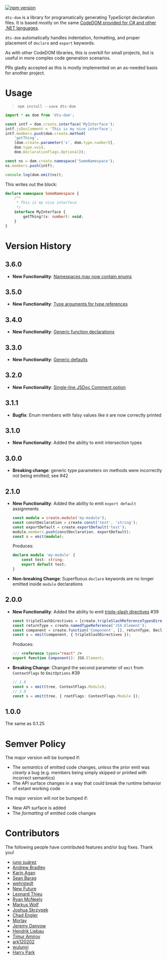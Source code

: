 [![npm version](https://badge.fury.io/js/dts-dom.svg)](https://badge.fury.io/js/dts-dom)

`dts-dom` is a library for programatically generating TypeScript declaration files.
It is based mostly on the same [CodeDOM provided for C# and other .NET languages](https://msdn.microsoft.com/en-us/library/y2k85ax6(v=vs.110).aspx).

`dts-dom` automatically handles indentation, formatting, and proper placement of `declare` and `export` keywords.

As with other CodeDOM libraries, this is overkill for small projects, but is useful in more complex code generation scenarios.

PRs gladly accepted as this is mostly implemented on an as-needed basis for another project. 

# Usage

> `npm install --save dts-dom`

```ts
import * as dom from 'dts-dom';

const intf = dom.create.interface('MyInterface');
intf.jsDocComment = 'This is my nice interface';
intf.members.push(dom.create.method(
    'getThing',
    [dom.create.parameter('x', dom.type.number)],
    dom.type.void,
    dom.DeclarationFlags.Optional));

const ns = dom.create.namespace('SomeNamespace');
ns.members.push(intf);

console.log(dom.emit(ns));
```
This writes out the block:
```ts
declare namespace SomeNamespace {
    /**
     * This is my nice interface
     */
    interface MyInterface {
        getThing?(x: number): void;
    }
}
```

# Version History

## 3.6.0
 * **New Functionality**: [Namespaces may now contain enums](https://github.com/RyanCavanaugh/dts-dom/pull/62)

## 3.5.0
 * **New Functionality**: [Type arguments for type references](https://github.com/RyanCavanaugh/dts-dom/pull/54)

## 3.4.0
 * **New Functionality**: [Generic function declarations](https://github.com/RyanCavanaugh/dts-dom/pull/52)

## 3.3.0
 * **New Functionality**: [Generic defaults](https://github.com/RyanCavanaugh/dts-dom/pull/49)

## 3.2.0
 * **New Functionality**: [Single-line JSDoc Comment option](https://github.com/RyanCavanaugh/dts-dom/pull/49)

## 3.1.1
 * **Bugfix**: Enum members with falsy values like `0` are now correctly printed

## 3.1.0
 * **New Functionality**: Added the ability to emit intersection types

## 3.0.0
 * **Breaking change**: generic type parameters on methods were incorrectly not being emitted; see #42

## 2.1.0
 * **New Functionality**: Added the ability to emit `export default` assignments
    ```ts
    const module = create.module('my-module');
    const constDeclaration = create.const('test', 'string');
    const exportDefault = create.exportDefault('test');
    module.members.push(constDeclaration, exportDefault);
    const s = emit(module);
    ```

    Produces:
    ```ts
    declare module 'my-module' {
        const test: string;
        export default test;
    }
    ```
 * **Non-breaking Change**: Superfluous `declare` keywords are no longer emitted inside `module` declarations

## 2.0.0
 * **New Functionality**: Added the ability to emit [triple-slash directives](https://www.typescriptlang.org/docs/handbook/triple-slash-directives.html) #39
    ```ts
    const tripleSlashDirectives = [create.tripleSlashReferenceTypesDirective("react")];
    const returnType = create.namedTypeReference('JSX.Element');
    const component = create.function('Component', [], returnType, DeclarationFlags.Export);
    const s = emit(component, { tripleSlashDirectives });
    ```

    Produces:
    ```ts
    /// <reference types="react" />
    export function Component(): JSX.Element;
    ```
 * **Breaking Change**: Changed the second parameter of `emit` from `ContextFlags` to `EmitOptions` #39
    ```ts
    // 1.0
    const s = emit(tree, ContextFlags.Module);
    // 2.0
    const s = emit(tree, { rootFlags: ContextFlags.Module });
    ```

## 1.0.0

The same as 0.1.25

# Semver Policy

The major version will be bumped if:
 * The *semantics* of emitted code changes, *unless* the prior emit was *clearly* a bug (e.g. members being simply skipped or printed with incorrect semantics)
 * The API surface changes in a way that could break the runtime behavior of extant working code

The major version will *not* be bumped if:
 * New API surface is added
 * The *formatting* of emitted code changes

# Contributors

The following people have contributed features and/or bug fixes. Thank you!
 * [juno suárez](https://github.com/junoatscroll)
 * [Andrew Bradley](https://github.com/cspotcode)
 * [Karin Agan](https://github.com/agankarin)
 * [Sean Barag](https://github.com/sjbarag)
 * [wehrstedt](https://github.com/wehrstedt)
 * [New Future](https://github.com/NewFuture)
 * [Leonard Thieu](https://github.com/leonard-thieu)
 * [Ryan McNeely](https://github.com/RMcNeely)
 * [Markus Wolf](https://github.com/KnisterPeter)
 * [Joshua Skrzypek](https://github.com/jskrzypek)
 * [Chad Engler](https://github.com/englercj)
 * [Morlay](https://github.com/morlay)
 * [Jeremy Danyow](https://github.com/jdanyow)
 * [Hendrik Liebau](https://github.com/KingHenne)
 * [Timur Amirov](https://github.com/DeTeam)
 * [ark120202](https://github.com/ark120202)
 * [wulunyi](https://github.com/wulunyi)
 * [Harry Park](https://github.com/harryparkdotio)
 
